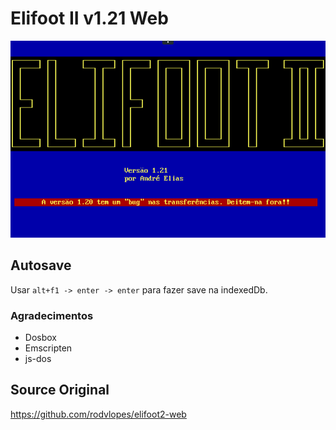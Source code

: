 # Elifoot II v1.21 Web

![InitImage](./elifoot2-init.png)


## Autosave

Usar  ```alt+f1 -> enter -> enter``` para fazer save na indexedDb.


### Agradecimentos

- Dosbox
- Emscripten
- js-dos

## Source Original

https://github.com/rodvlopes/elifoot2-web
